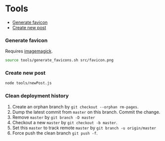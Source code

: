 # Tools

- [Generate favicon](#generate-favicon)
- [Create new post](#create-new-post)

### Generate favicon

Requires [imagemagick](http://www.imagemagick.org/).

```sh
source tools/generate_favicons.sh src/favicon.png
```

### Create new post

```sh
node tools/newPost.js
```

### Clean deployment history

1. Create an orphan branch by `git checkout --orphan rm-pages`.
2. Dump the latest commit from `master` on this branch. Commit the change.
3. Remove `master` by `git branch -D master`
4. Checkout a new `master` by `git checkout -b master`.
5. Set this `master` to track remote `master` by `git branch -u origin/master`
6. Force push the clean branch `git push -f`.
